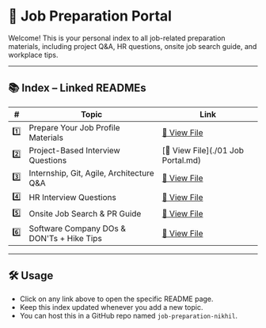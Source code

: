 # 💼 Job Preparation Portal 

Welcome! This is your personal index to all job-related preparation materials, including project Q\&A, HR questions, onsite job search guide, and workplace tips.

---

## 📚 Index – Linked READMEs

| #   | Topic                                        | Link                                                          |
| --- | -------------------------------------------- | ------------------------------------------------------------- |
| 1️⃣ | Prepare Your Job Profile Materials           | [📄 View File](./01%20Job%20Portal.md)                        |
| 2️⃣ | Project-Based Interview Questions            | [📄 View File](./01 Job Portal.md)                            |
| 3️⃣ | Internship, Git, Agile, Architecture Q\&A    | [📄 View File](./Internship_Agile_Git_Architecture_QA.md)     |
| 4️⃣ | HR Interview Questions                       | [📄 View File](./HR_Interview_Questions_Nikhil.md)            |
| 5️⃣ | Onsite Job Search & PR Guide                 | [📄 View File](./Onsite_Job_Search_Guide_Nikhil.md)           |
| 6️⃣ | Software Company DOs & DON'Ts + Hike Tips    | [📄 View File](./Software_Company_Etiquette_and_Hike_Tips.md) |

---

## 🛠 Usage

* Click on any link above to open the specific README page.
* Keep this index updated whenever you add a new topic.
* You can host this in a GitHub repo named `job-preparation-nikhil`.


